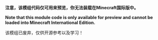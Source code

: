  **注意，该模组代码仅可用来预览，你无法装载在Minecraft国际版中。** 

**Note that this module code is only available for preview and cannot be loaded into Minecraft International Edition.**

该模组已废弃，仅供开源参考以及学习！